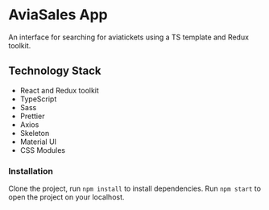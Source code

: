 # AviaSales App

An interface for searching for aviatickets using a TS template and Redux toolkit.

## Technology Stack

* React and Redux toolkit
* TypeScript
* Sass
* Prettier
* Axios
* Skeleton
* Material UI
* CSS Modules

### Installation

Clone the project, run `npm install` to install dependencies. 
Run `npm start` to open the project on your localhost.